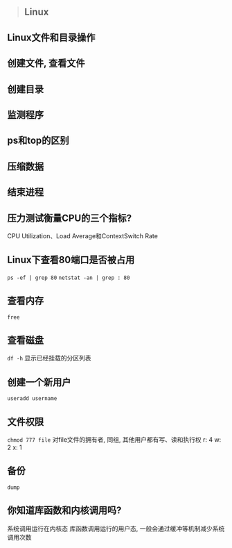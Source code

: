> ## Linux

## Linux文件和目录操作
## 创建文件, 查看文件
## 创建目录
## 监测程序
## ps和top的区别
## 压缩数据
## 结束进程
## 压力测试衡量CPU的三个指标? 
CPU Utilization、Load Average和ContextSwitch Rate
## Linux下查看80端口是否被占用
`ps -ef | grep 80`
`netstat -an | grep : 80`
## 查看内存 
`free`
## 查看磁盘
`df -h` 显示已经挂载的分区列表
## 创建一个新用户
`useradd username`
## 文件权限
`chmod 777 file` 对file文件的拥有者, 同组, 其他用户都有写、读和执行权
r: 4   w: 2   x: 1
## 备份
`dump`

## 你知道库函数和内核调用吗?  
系统调用运行在内核态
库函数调用运行的用户态, 一般会通过缓冲等机制减少系统调用次数